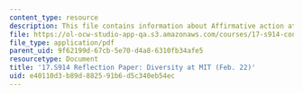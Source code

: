 ```yaml
---
content_type: resource
description: This file contains information about Affirmative action at MIT.
file: https://ol-ocw-studio-app-qa.s3.amazonaws.com/courses/17-s914-conversations-you-cant-have-on-campus-race-ethnicity-gender-and-identity-spring-2012/e40110d3b89d882591b6d5c340eb54ec_MIT17_S914S12_aa3.pdf
file_type: application/pdf
parent_uid: 9f62199d-67cb-5e70-d4a8-6310fb34afe5
resourcetype: Document
title: '17.S914 Reflection Paper: Diversity at MIT (Feb. 22)'
uid: e40110d3-b89d-8825-91b6-d5c340eb54ec
---
```

